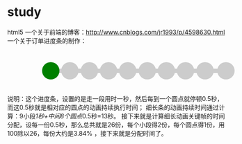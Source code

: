 # study
html5
一个关于前端的博客：http://www.cnblogs.com/jr1993/p/4598630.html
一个关于订单进度条的制作：
<style>
#progressBar{
            width: 80%;
            height: 50px;
            position: relative;
            margin: 50px 0 0 100px;
        }
        #progressBar div{
            width: 100%;
            height: 10px;
            position: absolute;
            top:50%;
            left: 0;
            margin-top:-20px;
            background: #ccc;
        }
        #progressBar div span{
            position: absolute;
            display: inline-block;
            background: green;
            height: 10px;
            width: 100%;
            -webkit-animation:bgLoad 13s linear;
        }
        @-webkit-keyframes bgLoad{
            0%{
                width: 0%;
            }
            7.68%,11.52%{
                width:11%;
            }
            19.2%,23.04%{
                width: 22%;
            }
            30.72%,34.56%{
                width: 33%;
            }
	    42.24%,46.08%{
                width: 44%;
            }
	    53.76%,57.6%{
                width: 55%;
            }
            65.28%,69.72%{
                width: 66%;
            }
            76.8%,80.64%{
                width: 77%;
            }
            88.32%,92.16%{
                width: 88%;
            }
            100%{
                width:100%;
            }
        }
        #progressBar>span{
            position: absolute;
            top:0;
            margin-top: -10px;
            width: 40px;
            height: 40px;
            border-radius: 50%;
            background: #ccc;
            margin-left: -20px;
            color:#fff;
        }
        @-webkit-keyframes circleLoad_1{
            0%,66.66%{
                background: #ccc;
            }
                 100%{
                background:green;
            }
        }
        @-webkit-keyframes circleLoad_2{
            0%,83.34%{
                background: #ccc;
            }
            100%{
                background:green;
            }
        }
        @-webkit-keyframes circleLoad_3{
            0%,88.88%{
                background: #ccc;
            }
            100%{
                background:green;
            }
        }
        @-webkit-keyframes circleLoad_4{
            0%,91.67%{
                background: #ccc;
            }
            100%{
                background:green;
            }
		}
        #progressBar span:nth-child(2){
            left: 0%;background:green;
        }
        #progressBar span:nth-child(3){
            left: 11%;background:green;
            -webkit-animation:circleLoad_1 1.5s ease-in;
        }
        #progressBar span:nth-child(4){
            left: 22%;background:green;
            -webkit-animation:circleLoad_2 3s ease-in;
        }
        #progressBar span:nth-child(5){
            left: 33%;background:green;
            -webkit-animation:circleLoad_3 4.5s ease-in;
        }
        #progressBar span:nth-child(6){
            left: 44%;background:green;
            -webkit-animation:circleLoad_4 6s ease-in;
        }
	#progressBar span:nth-child(7){
            left: 55%;background:green;
            -webkit-animation:circleLoad_4 7.5s ease-in;
        }
	#progressBar span:nth-child(8){
            left: 66%;background:green;
            -webkit-animation:circleLoad_4 9s ease-in;
        }
	#progressBar span:nth-child(9){
            left: 77%;background:green;
            -webkit-animation:circleLoad_4 10.5s ease-in;
        }
	#progressBar span:nth-child(10){
            left: 88%;background:green;
            -webkit-animation:circleLoad_4 12s ease-in;
        }
	#progressBar span:nth-child(11){
            left: 100%;background:green;
            -webkit-animation:circleLoad_4 13.5s ease-in;
        }
     
</style>
<div id="progressBar">
     <!-- 进度条 -->
     <div>
         <span></span>
     </div>
     <!-- 10个圆 -->
     <span></span>
     <span></span>
     <span></span>
     <span></span>
     <span></span>
     <span></span>
     <span></span>
     <span></span>
     <span></span>
     <span></span>
</div>

说明：这个进度条，设置的是走一段用时一秒，然后每到一个圆点就停顿0.5秒，而这0.5秒就是相对应的圆点的动画持续执行时间；
细长条的动画持续时间通过计算：9小段*1秒+中间8个圆点*0.5秒=13秒。
接下来就是计算细长动画关键帧的时间分配，设每一份0.5秒，那么总共就是26份，每个小段得2份，每个圆点得1份，用100除以26，每份大约是3.84%
，接下来就是分配时间了。

